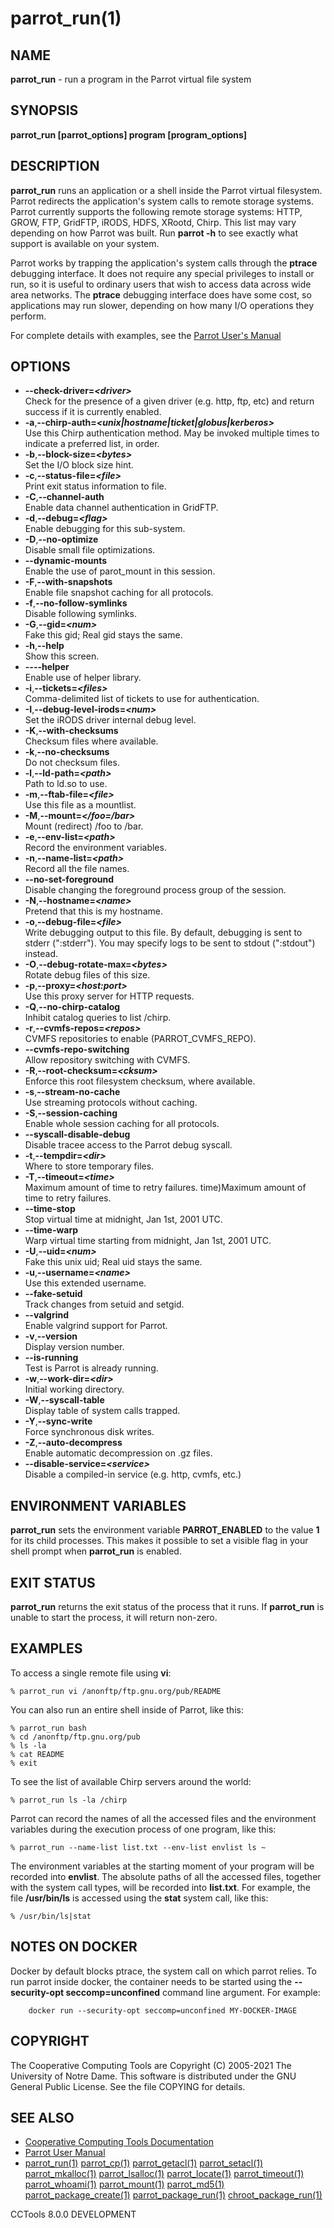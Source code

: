 






















# parrot_run(1)

## NAME
**parrot_run** - run a program in the Parrot virtual file system

## SYNOPSIS
**parrot_run [parrot_options] program [program_options]**

## DESCRIPTION
**parrot_run** runs an application or a shell inside the Parrot virtual filesystem.  Parrot redirects the application's system calls to remote storage systems.  Parrot currently supports the following remote storage systems: HTTP, GROW, FTP, GridFTP, iRODS, HDFS, XRootd, Chirp.  This list may vary depending on how Parrot was built.  Run **parrot -h** to see exactly what support is available on your system.

Parrot works by trapping the application's system calls through the **ptrace** debugging interface.  It does not require any special privileges to install or run, so it is useful to ordinary users that wish to access data across wide area networks.  The **ptrace** debugging interface does have some cost, so applications may run slower, depending on how many I/O operations they perform.

For complete details with examples, see the [Parrot User's Manual](http://ccl.cse.nd.edu/software/manuals/parrot.html)

## OPTIONS

- **--check-driver=_&lt;driver&gt;_**<br /> Check for the presence of a given driver (e.g. http, ftp, etc) and return success if it is currently enabled.
- **-a**,**--chirp-auth=_&lt;unix|hostname|ticket|globus|kerberos&gt;_**<br />Use this Chirp authentication method.  May be invoked multiple times to indicate a preferred list, in order.
- **-b**,**--block-size=_&lt;bytes&gt;_**<br />Set the I/O block size hint.
- **-c**,**--status-file=_&lt;file&gt;_**<br />Print exit status information to file.
- **-C**,**--channel-auth**<br />Enable data channel authentication in GridFTP.
- **-d**,**--debug=_&lt;flag&gt;_**<br />Enable debugging for this sub-system.
- **-D**,**--no-optimize**<br />Disable small file optimizations.
- **--dynamic-mounts**<br /> Enable the use of parot_mount in this session.
- **-F**,**--with-snapshots**<br />Enable file snapshot caching for all protocols.
- **-f**,**--no-follow-symlinks**<br />Disable following symlinks.
- **-G**,**--gid=_&lt;num&gt;_**<br />Fake this gid; Real gid stays the same.
- **-h**,**--help**<br />Show this screen.
- **----helper**<br />Enable use of helper library.
- **-i**,**--tickets=_&lt;files&gt;_**<br />Comma-delimited list of tickets to use for authentication.
- **-I**,**--debug-level-irods=_&lt;num&gt;_**<br />Set the iRODS driver internal debug level.
- **-K**,**--with-checksums**<br />Checksum files where available.
- **-k**,**--no-checksums**<br />Do not checksum files.
- **-l**,**--ld-path=_&lt;path&gt;_**<br />Path to ld.so to use.
- **-m**,**--ftab-file=_&lt;file&gt;_**<br />Use this file as a mountlist.
- **-M**,**--mount=_&lt;/foo=/bar&gt;_**<br />Mount (redirect) /foo to /bar.
- **-e**,**--env-list=_&lt;path&gt;_**<br />Record the environment variables.
- **-n**,**--name-list=_&lt;path&gt;_**<br />Record all the file names.
- **--no-set-foreground**<br />Disable changing the foreground process group of the session.
- **-N**,**--hostname=_&lt;name&gt;_**<br />Pretend that this is my hostname.
- **-o**,**--debug-file=_&lt;file&gt;_**<br />Write debugging output to this file. By default, debugging is sent to stderr (":stderr"). You may specify logs to be sent to stdout (":stdout") instead.
- **-O**,**--debug-rotate-max=_&lt;bytes&gt;_**<br />Rotate debug files of this size.
- **-p**,**--proxy=_&lt;host:port&gt;_**<br />Use this proxy server for HTTP requests.
- **-Q**,**--no-chirp-catalog**<br />Inhibit catalog queries to list /chirp.
- **-r**,**--cvmfs-repos=_&lt;repos&gt;_**<br />CVMFS repositories to enable (PARROT_CVMFS_REPO).
- **--cvmfs-repo-switching**<br /> Allow repository switching with CVMFS.
- **-R**,**--root-checksum=_&lt;cksum&gt;_**<br />Enforce this root filesystem checksum, where available.
- **-s**,**--stream-no-cache**<br />Use streaming protocols without caching.
- **-S**,**--session-caching**<br />Enable whole session caching for all protocols.
- **--syscall-disable-debug**<br />Disable tracee access to the Parrot debug syscall.
- **-t**,**--tempdir=_&lt;dir&gt;_**<br />Where to store temporary files.
- **-T**,**--timeout=_&lt;time&gt;_**<br />Maximum amount of time to retry failures.
time)Maximum amount of time to retry failures.
- **--time-stop**<br /> Stop virtual time at midnight, Jan 1st, 2001 UTC.
- **--time-warp**<br /> Warp virtual time starting from midnight, Jan 1st, 2001 UTC.
- **-U**,**--uid=_&lt;num&gt;_**<br />Fake this unix uid; Real uid stays the same.
- **-u**,**--username=_&lt;name&gt;_**<br />Use this extended username.
- **--fake-setuid**<br />Track changes from setuid and setgid.
- **--valgrind**<br />Enable valgrind support for Parrot.
- **-v**,**--version**<br />Display version number.
- **--is-running**<br />Test is Parrot is already running.
- **-w**,**--work-dir=_&lt;dir&gt;_**<br />Initial working directory.
- **-W**,**--syscall-table**<br />Display table of system calls trapped.
- **-Y**,**--sync-write**<br />Force synchronous disk writes.
- **-Z**,**--auto-decompress**<br />Enable automatic decompression on .gz files.
- **--disable-service=_&lt;service&gt;_**<br /> Disable a compiled-in service (e.g. http, cvmfs, etc.)


## ENVIRONMENT VARIABLES
**parrot_run** sets the environment variable **PARROT_ENABLED** to the value **1**
for its child processes.  This makes it possible to set a visible flag in your shell prompt
when **parrot_run** is enabled.

## EXIT STATUS
**parrot_run** returns the exit status of the process that it runs.
If **parrot_run** is unable to start the process, it will return non-zero.

## EXAMPLES
To access a single remote file using **vi**:
```
% parrot_run vi /anonftp/ftp.gnu.org/pub/README
```

You can also run an entire shell inside of Parrot, like this:
```
% parrot_run bash
% cd /anonftp/ftp.gnu.org/pub
% ls -la
% cat README
% exit
```

To see the list of available Chirp servers around the world:
```
% parrot_run ls -la /chirp
```

Parrot can record the names of all the accessed files and the environment variables during the execution process of one program, like this:
```
% parrot_run --name-list list.txt --env-list envlist ls ~
```
The environment variables at the starting moment of your program will be recorded into **envlist**. The absolute paths of all the accessed files, together with the system call types, will be recorded into **list.txt**. For example, the file **/usr/bin/ls** is accessed using the **stat** system call, like this:
```
% /usr/bin/ls|stat
```

## NOTES ON DOCKER

Docker by default blocks ptrace, the system call on which parrot relies. To
run parrot inside docker, the container needs to be started using the
**--security-opt seccomp=unconfined** command line argument. For
example:

```
    docker run --security-opt seccomp=unconfined MY-DOCKER-IMAGE
```

## COPYRIGHT

The Cooperative Computing Tools are Copyright (C) 2005-2021 The University of Notre Dame.  This software is distributed under the GNU General Public License.  See the file COPYING for details.

## SEE ALSO


- [Cooperative Computing Tools Documentation]("../index.html")
- [Parrot User Manual]("../parrot.html")
- [parrot_run(1)](parrot_run.md) [parrot_cp(1)](parrot_cp.md) [parrot_getacl(1)](parrot_getacl.md)  [parrot_setacl(1)](parrot_setacl.md)  [parrot_mkalloc(1)](parrot_mkalloc.md)  [parrot_lsalloc(1)](parrot_lsalloc.md)  [parrot_locate(1)](parrot_locate.md)  [parrot_timeout(1)](parrot_timeout.md)  [parrot_whoami(1)](parrot_whoami.md)  [parrot_mount(1)](parrot_mount.md)  [parrot_md5(1)](parrot_md5.md)  [parrot_package_create(1)](parrot_package_create.md)  [parrot_package_run(1)](parrot_package_run.md)  [chroot_package_run(1)](chroot_package_run.md)


CCTools 8.0.0 DEVELOPMENT

